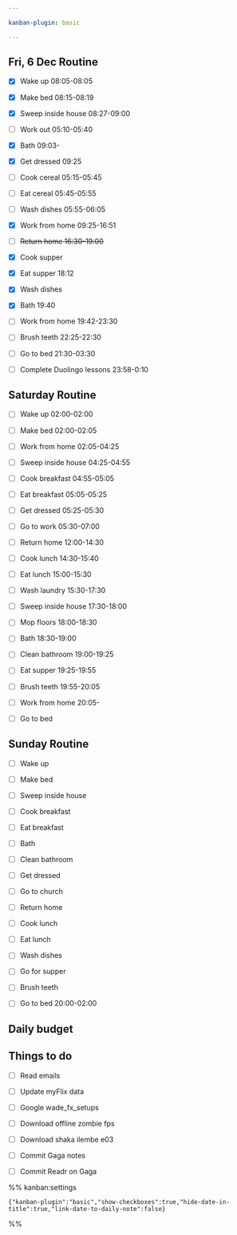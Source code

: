 ```yaml
---

kanban-plugin: basic

---
```


## Fri, 6 Dec Routine

- [x] Wake up 08:05-08:05
- [x] Make bed 08:15-08:19
- [x] Sweep inside house 08:27-09:00
- [ ] Work out 05:10-05:40
- [x] Bath 09:03-
- [x] Get dressed 09:25
- [ ] Cook cereal 05:15-05:45
- [ ] Eat cereal 05:45-05:55
- [ ] Wash dishes 05:55-06:05
- [x] Work from home 09:25-16:51
- [ ] ~~Return home 16:30-19:00~~
- [x] Cook supper
- [x] Eat supper 18:12
- [x] Wash dishes
- [x] Bath 19:40
- [ ] Work from home 19:42-23:30
- [ ] Brush teeth 22:25-22:30
- [ ] Go to bed 21:30-03:30
- [ ] Complete Duolingo lessons 23:58-0:10


## Saturday Routine

- [ ] Wake up 02:00-02:00
- [ ] Make bed 02:00-02:05
- [ ] Work from home 02:05-04:25
- [ ] Sweep inside house 04:25-04:55
- [ ] Cook breakfast 04:55-05:05
- [ ] Eat breakfast 05:05-05:25
- [ ] Get dressed 05:25-05:30
- [ ] Go to work 05:30-07:00
- [ ] Return home 12:00-14:30
- [ ] Cook lunch 14:30-15:40
- [ ] Eat lunch 15:00-15:30
- [ ] Wash laundry 15:30-17:30
- [ ] Sweep inside house 17:30-18:00
- [ ] Mop floors 18:00-18:30
- [ ] Bath 18:30-19:00
- [ ] Clean bathroom 19:00-19:25
- [ ] Eat supper 19:25-19:55
- [ ] Brush teeth 19:55-20:05
- [ ] Work from home 20:05-
- [ ] Go to bed


## Sunday Routine

- [ ] Wake up
- [ ] Make bed
- [ ] Sweep inside house
- [ ] Cook breakfast
- [ ] Eat breakfast
- [ ] Bath
- [ ] Clean bathroom
- [ ] Get dressed
- [ ] Go to church
- [ ] Return home
- [ ] Cook lunch
- [ ] Eat lunch
- [ ] Wash dishes
- [ ] Go for supper
- [ ] Brush teeth
- [ ] Go to bed 20:00-02:00


## Daily budget



## Things to do

- [ ] Read emails
- [ ] Update myFlix data
- [ ] Google wade_fx_setups
- [ ] Download offline zombie fps
- [ ] Download shaka ilembe e03
- [ ] Commit Gaga notes
- [ ] Commit Readr on Gaga




%% kanban:settings
```
{"kanban-plugin":"basic","show-checkboxes":true,"hide-date-in-title":true,"link-date-to-daily-note":false}
```
%%